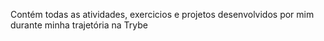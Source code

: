 Contém todas as atividades, exercicios e projetos desenvolvidos por mim durante minha trajetória na Trybe
